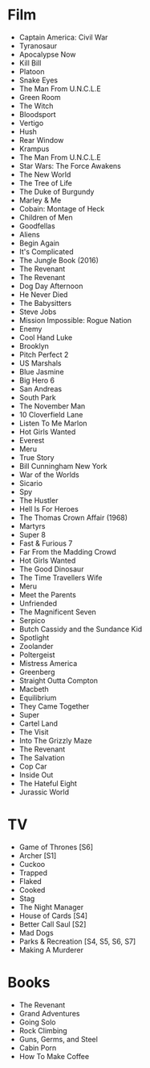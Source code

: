 # Film
- Captain America: Civil War
- Tyranosaur
- Apocalypse Now
- Kill Bill
- Platoon
- Snake Eyes
- The Man From U.N.C.L.E
- Green Room
- The Witch
- Bloodsport
- Vertigo
- Hush
- Rear Window
- Krampus
- The Man From U.N.C.L.E
- Star Wars: The Force Awakens
- The New World
- The Tree of Life
- The Duke of Burgundy
- Marley & Me
- Cobain: Montage of Heck
- Children of Men
- Goodfellas
- Aliens
- Begin Again
- It's Complicated
- The Jungle Book (2016)
- The Revenant
- The Revenant
- Dog Day Afternoon
- He Never Died
- The Babysitters
- Steve Jobs
- Mission Impossible: Rogue Nation
- Enemy
- Cool Hand Luke
- Brooklyn
- Pitch Perfect 2
- US Marshals
- Blue Jasmine
- Big Hero 6
- San Andreas
- South Park
- The November Man
- 10 Cloverfield Lane
- Listen To Me Marlon
- Hot Girls Wanted
- Everest
- Meru
- True Story
- Bill Cunningham New York
- War of the Worlds
- Sicario
- Spy
- The Hustler
- Hell Is For Heroes
- The Thomas Crown Affair (1968)
- Martyrs
- Super 8
- Fast & Furious 7
- Far From the Madding Crowd
- Hot Girls Wanted
- The Good Dinosaur
- The Time Travellers Wife
- Meru
- Meet the Parents
- Unfriended
- The Magnificent Seven
- Serpico
- Butch Cassidy and the Sundance Kid
- Spotlight
- Zoolander
- Poltergeist
- Mistress America
- Greenberg
- Straight Outta Compton
- Macbeth
- Equilibrium
- They Came Together
- Super
- Cartel Land
- The Visit
- Into The Grizzly Maze
- The Revenant
- The Salvation
- Cop Car
- Inside Out
- The Hateful Eight
- Jurassic World

# TV
- Game of Thrones [S6]
- Archer [S1]
- Cuckoo
- Trapped
- Flaked
- Cooked
- Stag
- The Night Manager
- House of Cards [S4]
- Better Call Saul [S2]
- Mad Dogs
- Parks & Recreation [S4, S5, S6, S7]
- Making A Murderer

# Books
- The Revenant
- Grand Adventures
- Going Solo
- Rock Climbing
- Guns, Germs, and Steel
- Cabin Porn
- How To Make Coffee
